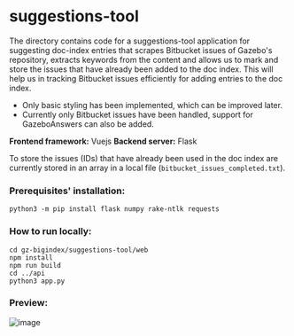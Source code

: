 # suggestions-tool
The directory contains code for a suggestions-tool application for suggesting doc-index entries that scrapes Bitbucket issues of Gazebo's repository, extracts keywords from the content and allows us to mark and store the issues that have already been added to the doc index. This will help us in tracking Bitbucket issues efficiently for adding entries to the doc index.

- Only basic styling has been implemented, which can be improved later.
- Currently only Bitbucket issues have been handled, support for GazeboAnswers can also be added.

**Frontend framework:** Vuejs
**Backend server:** Flask

To store the issues (IDs) that have already been used in the doc index are currently stored in an array in a local file (`bitbucket_issues_completed.txt`).

### Prerequisites' installation:

```
python3 -m pip install flask numpy rake-ntlk requests
```

### How to run locally:

```
cd gz-bigindex/suggestions-tool/web
npm install
npm run build
cd ../api
python3 app.py
```
### Preview:

![image](https://user-images.githubusercontent.com/24846546/61666459-29d06900-acf5-11e9-955f-aae5820e23a5.png)
